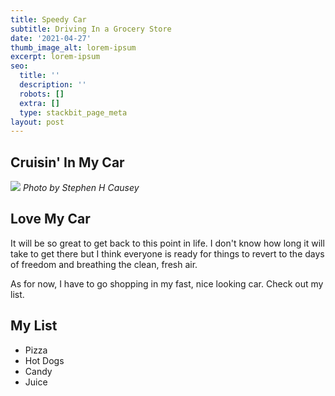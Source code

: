 ```yaml
---
title: Speedy Car
subtitle: Driving In a Grocery Store 
date: '2021-04-27'
thumb_image_alt: lorem-ipsum
excerpt: lorem-ipsum
seo:
  title: ''
  description: ''
  robots: []
  extra: []
  type: stackbit_page_meta
layout: post
---
```

## Cruisin' In My Car

![](/images/jer-groc-car.png)
*Photo by Stephen H Causey*

## Love My Car

It will be so great to get back to this point in life. I don't know how long it will take to get there but I think everyone is ready for things to revert to the days of freedom and breathing the clean, fresh air.

As for now, I have to go shopping in my fast, nice looking car. Check out my list.

## My List

*   Pizza
*   Hot Dogs
*   Candy
*   Juice
